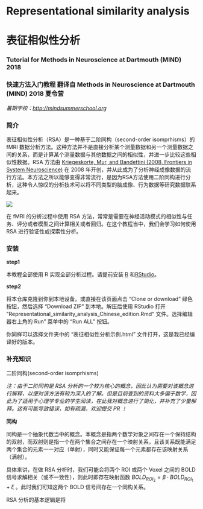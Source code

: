 # Representational similarity analysis
# 表征相似性分析

### Tutorial for Methods in Neuroscience at Dartmouth (MIND) 2018
### 快速方法入门教程 翻译自 Methods in Neuroscience at Dartmouth (MIND) 2018 夏令营

*暑期学校：http://mindsummerschool.org*

### 简介

表征相似性分析（RSA）是一种基于二阶同构（second-order isomprhisms）的 fMRI 数据分析方法。这种方法并不是直接分析某个测量数据和另一个测量数据之间的关系，而是计算某个测量数据与其他数据之间的相似性，并进一步比较这些相似性数据。RSA 方法由 [Kriegeskorte, Mur, and Bandettini (2008, Frontiers in System Neuroscience)](https://www.ncbi.nlm.nih.gov/pmc/articles/PMC2605405/) 在 2008 年开创，并从此成为了分析神经成像数据的流行方法。本方法之所以能够变得非常流行，是因为RSA方法使用二阶同构进行分析，这种令人惊叹的分析技术可以将不同类型的脑成像、行为数据等研究数据联系起来。

![](https://camo.githubusercontent.com/145331f874ae96bf99ce3cd124e702f5dee9ac34/687474703a2f2f7777772e6d72632d6362752e63616d2e61632e756b2f2f706572736f6e616c2f6e696b6f6c6175732e6b7269656765736b6f7274652f666967355f6b7269656765736b6f7274655f5253415f464e532e676966)

在 fMRI 的分析过程中使用 RSA 方法，常常是需要在神经活动模式的相似性与任务、评分或者模型之间计算相关或者回归。在这个教程当中，我们会学习如何使用 RSA 进行验证性或探索性分析。

### 安装

**step1**

本教程全部使用 R 实现全部分析过程。请提前安装 [R](https://cran.r-project.org/) 和[RStudio](https://www.rstudio.com/products/rstudio/download/#download)。

**step2**

将本仓库克隆到你到本地设备。或直接在该页面点击 “Clone or download” 绿色按钮，然后选择 “Download ZIP” 到本地。解压后使用 RStudio 打开 "Representational_similarity_analysis_Chinese_edition.Rmd"  文件。选择编辑器右上角的 Run” 菜单中的 “Run ALL” 按钮。

你同样可以选择文件夹中的 “表征相似性分析示例.html” 文件打开，这是我已经编译好的版本。

### 补充知识

二阶同构(second-order isomprhisms)

*注：由于二阶同构是 RSA 分析的一个较为核心的概念，因此认为需要对该概念进行解释，以便对该方法有较为深入的了解。但是目前查到的资料大多偏于数学，因此为了适用于心理学专业的学生阅读，在此我对概念进行了简化，并补充了少量解释。这有可能导致错误，如有疏漏，欢迎提交 PR ！*

**同构**

同构是一个抽象代数当中的概念。本概念是指两个数学对象之间存在一个保持结构的双射，而双射则是指一个在两个集合之间存在一个映射关系，且该关系既能满足两个集合的元素一一对应（单射），同时又能保证每一个元素都存在该映射关系（满射）。

具体来讲，在做 RSA 分析时，我们可能会将两个 ROI 或两个 Voxel 之间的 BOLD 信号求解相关（或不一致性），则此时即存在映射函数 $BOLD_{ROI_{2}} = \beta \cdot BOLD_{ROI_{1}} + \xi$ 。此时我们可知这两个 BOLD 信号间存在一个同构关系。

RSA 分析的基本逻辑是将